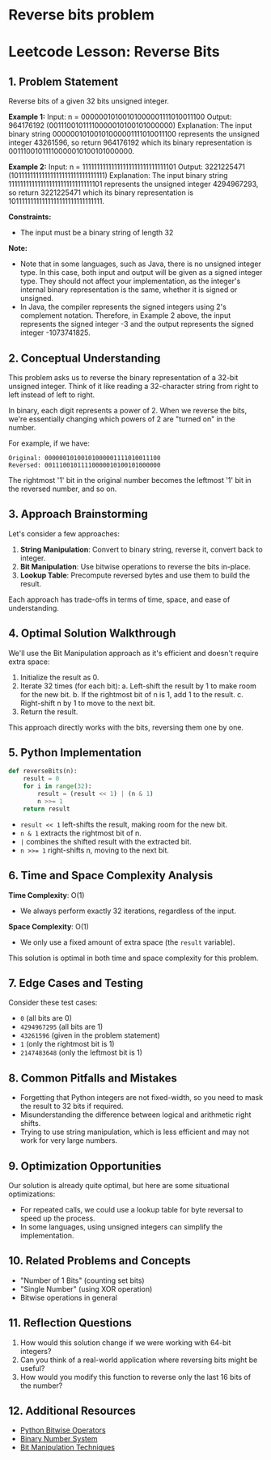 # Reverse bits problem

# Leetcode Lesson: Reverse Bits

## 1. Problem Statement

Reverse bits of a given 32 bits unsigned integer.

**Example 1:**
Input: n = 00000010100101000001111010011100
Output:    964176192 (00111001011110000010100101000000)
Explanation: The input binary string 00000010100101000001111010011100 represents the unsigned integer 43261596, so return 964176192 which its binary representation is 00111001011110000010100101000000.

**Example 2:**
Input: n = 11111111111111111111111111111101
Output:   3221225471 (10111111111111111111111111111111)
Explanation: The input binary string 11111111111111111111111111111101 represents the unsigned integer 4294967293, so return 3221225471 which its binary representation is 10111111111111111111111111111111.

**Constraints:**
- The input must be a binary string of length 32

**Note:**
- Note that in some languages, such as Java, there is no unsigned integer type. In this case, both input and output will be given as a signed integer type. They should not affect your implementation, as the integer's internal binary representation is the same, whether it is signed or unsigned.
- In Java, the compiler represents the signed integers using 2's complement notation. Therefore, in Example 2 above, the input represents the signed integer -3 and the output represents the signed integer -1073741825.

## 2. Conceptual Understanding

This problem asks us to reverse the binary representation of a 32-bit unsigned integer. Think of it like reading a 32-character string from right to left instead of left to right.

In binary, each digit represents a power of 2. When we reverse the bits, we're essentially changing which powers of 2 are "turned on" in the number.

For example, if we have:
```
Original: 00000010100101000001111010011100
Reversed: 00111001011110000010100101000000
```
The rightmost '1' bit in the original number becomes the leftmost '1' bit in the reversed number, and so on.

## 3. Approach Brainstorming

Let's consider a few approaches:

1. **String Manipulation**: Convert to binary string, reverse it, convert back to integer.
2. **Bit Manipulation**: Use bitwise operations to reverse the bits in-place.
3. **Lookup Table**: Precompute reversed bytes and use them to build the result.

Each approach has trade-offs in terms of time, space, and ease of understanding.

## 4. Optimal Solution Walkthrough

We'll use the Bit Manipulation approach as it's efficient and doesn't require extra space:

1. Initialize the result as 0.
2. Iterate 32 times (for each bit):
   a. Left-shift the result by 1 to make room for the new bit.
   b. If the rightmost bit of n is 1, add 1 to the result.
   c. Right-shift n by 1 to move to the next bit.
3. Return the result.

This approach directly works with the bits, reversing them one by one.

## 5. Python Implementation

```python
def reverseBits(n):
    result = 0
    for i in range(32):
        result = (result << 1) | (n & 1)
        n >>= 1
    return result
```

- `result << 1` left-shifts the result, making room for the new bit.
- `n & 1` extracts the rightmost bit of n.
- `|` combines the shifted result with the extracted bit.
- `n >>= 1` right-shifts n, moving to the next bit.

## 6. Time and Space Complexity Analysis

**Time Complexity**: O(1)
- We always perform exactly 32 iterations, regardless of the input.

**Space Complexity**: O(1)
- We only use a fixed amount of extra space (the `result` variable).

This solution is optimal in both time and space complexity for this problem.

## 7. Edge Cases and Testing

Consider these test cases:
- `0` (all bits are 0)
- `4294967295` (all bits are 1)
- `43261596` (given in the problem statement)
- `1` (only the rightmost bit is 1)
- `2147483648` (only the leftmost bit is 1)

## 8. Common Pitfalls and Mistakes

- Forgetting that Python integers are not fixed-width, so you need to mask the result to 32 bits if required.
- Misunderstanding the difference between logical and arithmetic right shifts.
- Trying to use string manipulation, which is less efficient and may not work for very large numbers.

## 9. Optimization Opportunities

Our solution is already quite optimal, but here are some situational optimizations:
- For repeated calls, we could use a lookup table for byte reversal to speed up the process.
- In some languages, using unsigned integers can simplify the implementation.

## 10. Related Problems and Concepts

- "Number of 1 Bits" (counting set bits)
- "Single Number" (using XOR operation)
- Bitwise operations in general

## 11. Reflection Questions

1. How would this solution change if we were working with 64-bit integers?
2. Can you think of a real-world application where reversing bits might be useful?
3. How would you modify this function to reverse only the last 16 bits of the number?

## 12. Additional Resources

- [Python Bitwise Operators](https://wiki.python.org/moin/BitwiseOperators)
- [Binary Number System](https://en.wikipedia.org/wiki/Binary_number)
- [Bit Manipulation Techniques](https://www.geeksforgeeks.org/bit-tricks-competitive-programming/)
